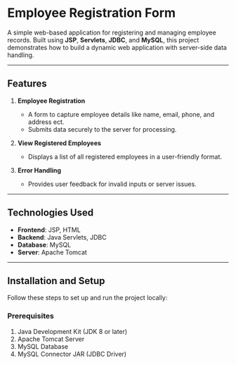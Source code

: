 # Employee Registration Form

A simple web-based application for registering and managing employee records. Built using **JSP**, **Servlets**, **JDBC**, and **MySQL**, this project demonstrates how to build a dynamic web application with server-side data handling.

---

## Features

1. **Employee Registration**  
   - A form to capture employee details like name, email, phone, and address ect.
   - Submits data securely to the server for processing.

2. **View Registered Employees**  
   - Displays a list of all registered employees in a user-friendly format.

3. **Error Handling**  
   - Provides user feedback for invalid inputs or server issues.

---

## Technologies Used

- **Frontend**: JSP, HTML
- **Backend**: Java Servlets, JDBC
- **Database**: MySQL
- **Server**: Apache Tomcat

---

## Installation and Setup

Follow these steps to set up and run the project locally:

### Prerequisites
1. Java Development Kit (JDK 8 or later)
2. Apache Tomcat Server
3. MySQL Database
4. MySQL Connector JAR (JDBC Driver)


